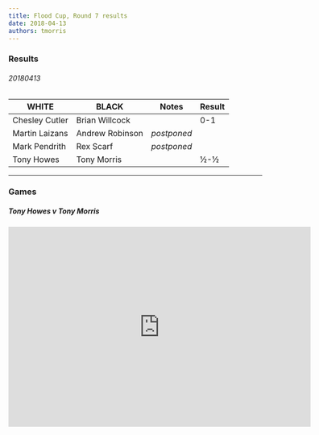 ```yaml
---
title: Flood Cup, Round 7 results
date: 2018-04-13
authors: tmorris
---
```


### Results

###### 20180413

| WHITE          | BLACK           | Notes       | Result |
| -------------- | --------------- | ----------- | ------ |
| Chesley Cutler | Brian Willcock  |             | 0-1    |
| Martin Laizans | Andrew Robinson | *postponed* |        |
| Mark Pendrith  | Rex Scarf       | *postponed* |        |
| Tony Howes     | Tony Morris     |             | ½-½    |

----

### Games

##### Tony Howes v Tony Morris

<iframe src="https://lichess.org/embed/0Rk8uqRn?theme=auto&amp;bg=auto"
width=600 height=397 frameborder=0></iframe>
